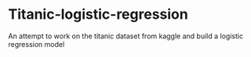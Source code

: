 # Titanic-logistic-regression
An attempt to work on the titanic dataset from kaggle and build a logistic regression model
